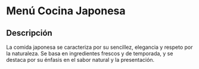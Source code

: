 # Menú Cocina Japonesa

## Descripción
La comida japonesa se caracteriza por su sencillez, elegancia y respeto por la naturaleza. Se basa en ingredientes frescos y de temporada, y se destaca por su énfasis en el sabor natural y la presentación. 